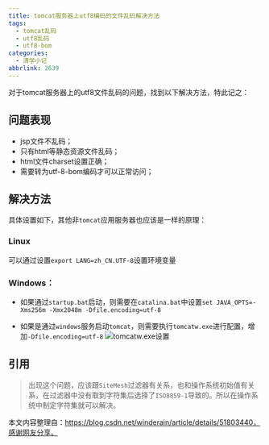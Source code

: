 ```yaml
---
title: tomcat服务器上utf8编码的文件乱码解决方法
tags:
  - tomcat乱码
  - utf8乱码
  - utf8-bom
categories:
  - 清学小记
abbrlink: 2639
---
```


对于tomcat服务器上的utf8文件乱码的问题，找到以下解决方法，特此记之：

## 问题表现

- jsp文件不乱码；
- 只有html等静态资源文件乱码；
- html文件charset设置正确；
- 需要转为utf-8-bom编码才可以正常访问；

## 解决方法
具体设置如下，其他非```tomcat```应用服务器也应该是一样的原理：

### Linux

可以通过设置```export LANG=zh_CN.UTF-8```设置环境变量

### Windows：

- 如果通过```startup.bat```启动，则需要在```catalina.bat```中设置```set JAVA_OPTS=-Xms256m -Xmx2048m -Dfile.encoding=utf-8```

- 如果是通过```windows```服务启动```tomcat```，则需要执行```tomcatw.exe```进行配置，增加```-Dfile.encoding=utf-8```
![tomcatw.exe设置](https://bmqy-image-1254016607.cos.ap-beijing.myqcloud.com/upload%2F20160701175412123.jpg)


## 引用

> 出现这个问题，应该跟```SiteMesh```过滤器有关系，也和操作系统初始值有关系，在过滤器中没有取到字符集后选择了```ISO8859-1```导致的。所以在操作系统中制定字符集就可以解决。

本文内容整理自：https://blog.csdn.net/winderain/article/details/51803440，感谢网友分享。